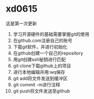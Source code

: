 # xd0615
这是第一次更新
1. 学习开源硬件的基础需要掌握git的使用
2. 在github.com注册自己的账号
3. 下载git软件，并进行初始化
4. 在github创建一个自己的repository
5. 用git创建ssh秘钥进行匹配
6. git clone下载github上的项目
7. 进行本地编辑并用:wq保存
8. git add将文件发送到缓冲区
9. git commit -m进行注释
10. git push将文件发送至github




